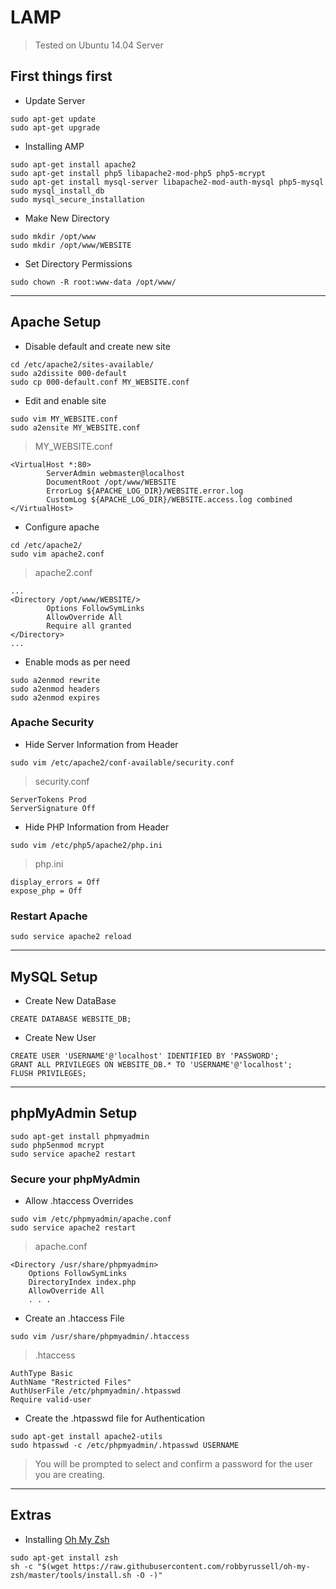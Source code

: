 # LAMP

> Tested on Ubuntu 14.04 Server 

## First things first

* Update Server
```
sudo apt-get update
sudo apt-get upgrade
```

* Installing AMP
```
sudo apt-get install apache2
sudo apt-get install php5 libapache2-mod-php5 php5-mcrypt
sudo apt-get install mysql-server libapache2-mod-auth-mysql php5-mysql
sudo mysql_install_db
sudo mysql_secure_installation
```

* Make New Directory
```
sudo mkdir /opt/www
sudo mkdir /opt/www/WEBSITE
```

* Set Directory Permissions
```
sudo chown -R root:www-data /opt/www/
```

---

## Apache Setup

* Disable default and create new site
```
cd /etc/apache2/sites-available/
sudo a2dissite 000-default
sudo cp 000-default.conf MY_WEBSITE.conf
```

* Edit and enable site
```
sudo vim MY_WEBSITE.conf 
sudo a2ensite MY_WEBSITE.conf
```
> MY_WEBSITE.conf
```
<VirtualHost *:80>
        ServerAdmin webmaster@localhost
        DocumentRoot /opt/www/WEBSITE
        ErrorLog ${APACHE_LOG_DIR}/WEBSITE.error.log
        CustomLog ${APACHE_LOG_DIR}/WEBSITE.access.log combined
</VirtualHost>
```

*  Configure apache
```
cd /etc/apache2/
sudo vim apache2.conf 
```
> apache2.conf
```
...
<Directory /opt/www/WEBSITE/>
        Options FollowSymLinks
        AllowOverride All
        Require all granted
</Directory>
...
```

* Enable mods as per need
```
sudo a2enmod rewrite
sudo a2enmod headers
sudo a2enmod expires
```

### Apache Security

* Hide Server Information from Header
```
sudo vim /etc/apache2/conf-available/security.conf
```
> security.conf
```
ServerTokens Prod
ServerSignature Off
```

* Hide PHP Information from Header
```
sudo vim /etc/php5/apache2/php.ini
```
> php.ini
```
display_errors = Off
expose_php = Off	
```

### Restart Apache

```
sudo service apache2 reload
```

---

## MySQL Setup

* Create New DataBase
```
CREATE DATABASE WEBSITE_DB;
```

* Create New User
```
CREATE USER 'USERNAME'@'localhost' IDENTIFIED BY 'PASSWORD';
GRANT ALL PRIVILEGES ON WEBSITE_DB.* TO 'USERNAME'@'localhost';
FLUSH PRIVILEGES;
```

---

## phpMyAdmin Setup

```
sudo apt-get install phpmyadmin
sudo php5enmod mcrypt
sudo service apache2 restart
```

### Secure your phpMyAdmin

* Allow .htaccess Overrides
```
sudo vim /etc/phpmyadmin/apache.conf
sudo service apache2 restart
```
> apache.conf
```
<Directory /usr/share/phpmyadmin>
    Options FollowSymLinks
    DirectoryIndex index.php
    AllowOverride All
    . . .
```

* Create an .htaccess File
```
sudo vim /usr/share/phpmyadmin/.htaccess
```
> .htaccess
```
AuthType Basic
AuthName "Restricted Files"
AuthUserFile /etc/phpmyadmin/.htpasswd
Require valid-user
```

* Create the .htpasswd file for Authentication
```
sudo apt-get install apache2-utils
sudo htpasswd -c /etc/phpmyadmin/.htpasswd USERNAME
```
> You will be prompted to select and confirm a password for the user you are creating.

---

## Extras

* Installing [Oh My Zsh](https://github.com/robbyrussell/oh-my-zsh)
```
sudo apt-get install zsh
sh -c "$(wget https://raw.githubusercontent.com/robbyrussell/oh-my-zsh/master/tools/install.sh -O -)"
```
